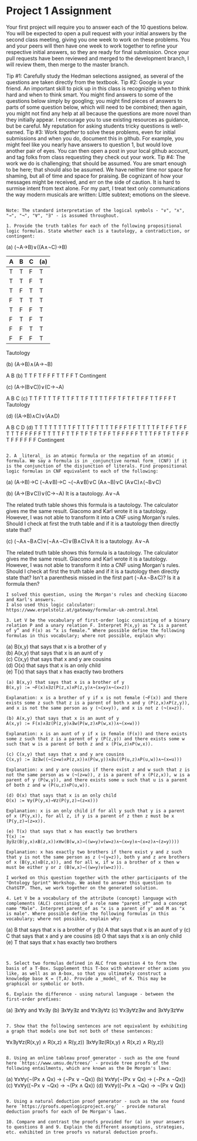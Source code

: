 # Project 1 Assignment

Your first project will require you to answer each of the 10 questions below.  You will be expected to open a pull request with your initial answers by the second class meeting, giving you one week to work on these problems. You and your peers will then have one week to work together to refine your respective initial answers, so they are ready for final submission. Once your pull requests have been reviewed and merged to the development branch, I will review them, then merge to the master branch. 

Tip #1: Carefully study the Hedman selections assigned, as several of the questions are taken directly from the textbook. 
Tip #2: Google is your friend. An important skill to pick up in this class is recognizing when to think hard and when to think smart. You might find answers to some of the questions below simply by googling; you might find pieces of answers to parts of some question below, which will need to be combined; then again, you might not find any help at all because the questions are more novel than they initially appear. I encourage you to use existing resources as guidance, but be careful. My reputation for asking students tricky questions is well-earned. 
Tip #3: Work _together_ to solve these problems, even for initial submissions and when you do, document this in github. For example, you might feel like you nearly have answers to question 1, but would love another pair of eyes. You can then open a post in your local github account, and tag folks from class requesting they check out your work. 
Tip #4: The work we do is challenging; that should be assumed. You are smart enough to be here; that should also be assumed. We have neither time nor space for shaming, but all of time and space for praising. Be cognizant of how your messages might be received, and err on the side of caution. It is hard to surmise intent from text alone. For my part, I treat text only communications the way modern musicals are written: Little subtext; emotions on the sleeve. 
```

Note: The standard interpretation of the logical symbols - "∨", "∧", "→", "¬", "∀", "∃" - is assumed throughout. 

1. Provide the truth tables for each of the following propositional logic formulas. State whether each is a tautology, a contradiction, or contingent:
  ```
  (a) (¬A→B)∨((A∧¬C)→B) 
  

  A | B | C | (a)
|---|---|---|---|
  T | T | F | T
  T | T | F | T
  T | F | T | T
  F | T | T | T
  T | F | F | T
  F | T | F | T
  F | F | T | T
  F | F | F | T
  Tautology

  (b) (A→B)∧(A→¬B) 

  A  B  (b)
  T  T   F
  T  F   F
  F  T   T
  F  F   T
  Contingent

  (c) (A→(B∨C))∨(C→¬A) 

  A   B   C  (c)
  T   T   F   T 
  T   T   F   T 
  T   F   T   T
  F   T   T   T 
  T   F   F   T 
  F   T   F   T 
  F   F   T   T 
  F   F   F   T
  Tautology

  (d) ((A→B)∧C)∨(A∧D) 

  A  B  C  D  (d)
  T  T  T  T   T
  T  T  T  F   T
  T  T  F  T   T
  T  T  F  F   F
  T  F  T  T   T
  T  F  T  F   F
  T  F  F  T   T
  T  F  F  F   F
  F  T  T  T   T
  F  T  T  F   T
  F  T  F  T   F
  F  T  F  F   F
  F  F  T  T   T
  F  F  T  F   T
  F  F  F  T   F
  F  F  F  F   F
  Contingent
  ```
	
2. A _literal_ is an atomic formula or the negation of an atomic formula. We say a formula is in _conjunctive normal form_ (CNF) if it is the conjunction of the disjunction of literals. Find propositional logic formulas in CNF equivalent to each of the following:
  ```
  (a) (A→B)→C
  (¬A∨B)→C
  ¬(¬A∨B)∨C
  (A∧¬B)∨C
  (A∨C)∧(¬B∨C)  
  
  (b) (A→(B∨C))∨(C→¬A)
  It is a tautology. A∨¬A
  
The related truth table shows this formula is a tautology. The calculator gives me the same result. Giacomo and Karl wrote it is a tautology. However, I was not able to transform it into a CNF using Morgan's rules. Should I check at first the truth table and if it is a tautology then directly state that?

  (c) (¬A∧¬B∧C)∨(¬A∧¬C)∨(B∧C)∨A 
 It is a tautology. A∨¬A
  
The related truth table shows this formula is a tautology. The calculator gives me the same result. Giacomo and Karl wrote it is a tautology. However, I was not able to transform it into a CNF using Morgan's rules. Should I check at first the truth table and if it is a tautology then directly state that? Isn't a parenthesis missed in the first part (¬A∧¬B∧C)? Is it a formula then?

  ```
  I solved this question, using the Morgan's rules and checking Giacomo and Karl's answers.
  I also used this logic calculator: https://www.erpelstolz.at/gateway/formular-uk-zentral.html

3. Let V be the vocabulary of first-order logic consisting of a binary relation P and a unary relation F. Interpret P(x,y) as “x is a parent of y” and F(x) as “x is female.” Where possible define the following formulas in this vocabulary; where not possible, explain why: 
  
  ```
  (a)  B(x,y) that says that x is a brother of y  
  (b)  A(x,y) that says that x is an aunt of y  
  (c)  C(x,y) that says that x and y are cousins   
  (d)  O(x) that says that x is an only child  
  (e)  T(x) that says that x has exactly two brothers 
  ```
(a) B(x,y) that says that x is a brother of y
B(x,y) := ¬F(x)∧∃z(P(z,x)∧P(z,y)∧¬(x=y)∧¬(x=z))

Explanation: x is a brother of y if x is not female (¬F(x)) and there exists some z such that z is a parent of both x and y (P(z,x)∧P(z,y)), and x is not the same person as y (¬(x=y)), and x is not z (¬(x=z)). 

(b) A(x,y) that says that x is an aunt of y
A(x,y) := F(x)∧∃z(P(z,y)∧∃w(P(w,z)∧P(w,x))∧¬(x=w)))

Explanation: x is an aunt of y if x is female (F(x)) and there exists some z such that z is a parent of y (P(z,y)) and there exists some w such that w is a parent of both z and x (P(w,z)∧P(w,x)).

(c) C(x,y) that says that x and y are cousins
C(x,y) := ∃z∃w((¬(z=w)∧P(z,x))∧(P(w,y))∧∃u((P(u,z)∧P(u,w))∧¬(x=u)))

Explanation: x and y are cousins if there exist z and w such that z is not the same person as w (¬(z=w)), z is a parent of x (P(z,x)), w is a parent of y (P(w,y)), and there exists some u such that u is a parent of both z and w (P(u,z)∧P(u,w)).

(d) O(x) that says that x is an only child
O(x) := ∀y(P(y,x)→∀z(P(y,z)→(z=x)))

Explanation: x is an only child if for all y such that y is a parent of x (P(y,x)), for all z, if y is a parent of z then z must be x (P(y,z)→(z=x)).

(e) T(x) that says that x has exactly two brothers
T(x) := ∃y∃z(B(y,x)∧B(z,x))∧∀w(B(w,x)→((w=y)v(w=z)∧¬(x=y)∧¬(x=z)∧¬(z=y))))

Explanation: x has exactly two brothers if there exist y and z such that y is not the same person as z (¬(y=z)), both y and z are brothers of x (B(y,x)∧B(z,x)), and for all w, if w is a brother of x then w must be either y or z (B(w,x)→((w=y)∨(w=z))).

I worked on this question together with the other participants of the "Ontology Sprint" Workshop. We asked to answer this question to ChatGTP. Then, we work together on the generated solution. 

4. Let V be a vocabulary of the attribute (concept) language with complements (ALC) consisting of a role name "parent_of" and a concept name "Male". Interpret parent_of as "x is a parent of y" and M as "x is male". Where possible define the following formulas in this vocabulary; where not possible, explain why: 
  ```
  (a)  B that says that x is a brother of y
  (b)  A that says that x is an aunt of y
  (c)  C that says that x and y are cousins
  (d)  O that says that x is an only child  
  (e)  T that says that x has exactly two brothers 
  ```


5. Select two formulas defined in ALC from question 4 to form the basis of a T-Box. Supplement this T-box with whatever other axioms you like, as well as an A-box, so that you ultimately construct a knowledge base K = (T,A). Provide a _model_ of K. This may be graphical or symbolic or both. 

6. Explain the difference - using natural language - between the first-order prefixes:
  ```
  (a) ∃x∀y and ∀x∃y
  (b) ∃x∀y∃z and ∀x∃y∀z 
  (c) ∀x∃y∀z∃w and ∃x∀y∃z∀w
```
	
7. Show that the following sentences are not equivalent by exhibiting a graph that models one but not both of these sentences:
```
∀x∃y∀z(R(x,y) ∧ R(x,z) ∧ R(y,z))
∃x∀y∃z(R(x,y) ∧ R(x,z) ∧ R(y,z))
```
	
8. Using an online tableau proof generator - such as the one found here `https://www.umsu.de/trees/` - provide tree proofs of the following entailments, which are known as the De Morgan's laws:
  ```
  (a) ∀x∀y(¬(Px ∧ Qx) → (¬Px ∨ ¬Qx))
  (b) ∀x∀y(¬(Px ∨ Qx) → (¬Px ∧ ¬Qx))
  (c) ∀x∀y((¬Px ∨ ¬Qx) → ¬(Px ∧ Qx))
  (d) ∀x∀y((¬Px ∧ ¬Qx) → ¬(Px ∨ Qx))
```
	
9. Using a natural deduction proof generator - such as the one found here `https://proofs.openlogicproject.org/` - provide natural deduction proofs for each of De Morgan's laws. 

10. Compare and contrast the proofs provided for (a) in your answers to questions 8 and 9. Explain the different assumptions, strategies, etc. exhibited in tree proofs vs natural deduction proofs. 
 
